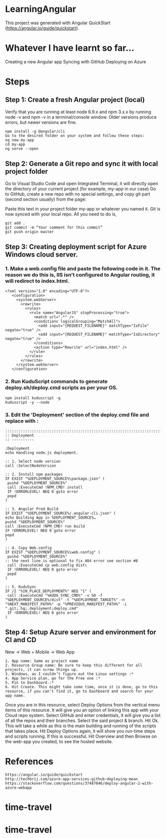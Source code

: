 # LearningAngular

This project was generated with Angular QuickStart (https://angular.io/guide/quickstart).

# Whatever I have learnt so far...

Creating a new Angular app
Syncing with GitHub
Deploying on Azure

# Steps

## Step 1: Create a fresh Angular project (local)

Verify that you are running at least node 6.9.x and npm 3.x.x by running node -v and npm -v in a terminal/console window. Older versions produce errors, but newer versions are fine.
```
npm install -g @angular/cli
Go to the desired folder on your system and follow these steps:
ng new my-app
cd my-app
ng serve --open
```

## Step 2: Generate a Git repo and sync it with local project folder

Go to Visual Studio Code and open Integrated Terminal, it will directly open the directory of your current project (for example, my-app in our case)
Go to GitHub, create a new repo with no special settings, and copy git part (second section usually) from the page:

Paste this text in your project folder my-app or whatever you named it. 
Git is now synced with your local repo. All you need to do is, 
```
git add .
git commit -m “Your comment for this commit”
git push origin master 
```

## Step 3: Creating deployment script for Azure Windows cloud server.

### 1. Make a web.config file and paste the following code in it. The reason we do this is, IIS isn’t configured to Angular routing, it will redirect to index.html.

```
<?xml version="1.0" encoding="UTF-8"?>
   <configuration>
     <system.webServer>
       <rewrite>
         <rules>
           <rule name="AngularJS" stopProcessing="true">
             <match url=".*" />
             <conditions logicalGrouping="MatchAll">
               <add input="{REQUEST_FILENAME}" matchType="IsFile" negate="true" />
               <add input="{REQUEST_FILENAME}" matchType="IsDirectory" negate="true" />
             </conditions>
             <action type="Rewrite" url="index.html" />
           </rule>
         </rules>
       </rewrite>
     </system.webServer>
   </configuration>
```

### 2. Run KuduScript commands to generate deploy.sh/deploy.cmd scripts as per your OS.
```
npm install kuduscript -g
kuduscript -y --node
```

### 3. Edit the 'Deployment' section of the deploy.cmd file and replace with :

```
::::::::::::::::::::::::::::::::::::::::::::::::::::::::::::::::::::::::::::::::::::::::::::::::::::::::::::::::::::::::::::::::::
:: Deployment
:: ----------

:Deployment
echo Handling node.js deployment.

:: 1. Select node version
call :SelectNodeVersion

:: 2. Install npm packages
IF EXIST "%DEPLOYMENT_SOURCE%\package.json" (
 pushd "%DEPLOYMENT_SOURCE%"
 call :ExecuteCmd !NPM_CMD! install
 IF !ERRORLEVEL! NEQ 0 goto error
 popd
)

:: 3. Angular Prod Build
IF EXIST "%DEPLOYMENT_SOURCE%/.angular-cli.json" (
echo Building App in %DEPLOYMENT_SOURCE%…
pushd "%DEPLOYMENT_SOURCE%"
call :ExecuteCmd !NPM_CMD! run build
IF !ERRORLEVEL! NEQ 0 goto error
popd
)

:: 4. Copy Web.config
IF EXIST "%DEPLOYMENT_SOURCE%\web.config" (
 pushd "%DEPLOYMENT_SOURCE%"
:: the next line is optional to fix 404 error see section #8
 call :ExecuteCmd cp web.config dist\
 IF !ERRORLEVEL! NEQ 0 goto error
 popd
)

:: 5. KuduSync
IF /I "%IN_PLACE_DEPLOYMENT%" NEQ "1" (
 call :ExecuteCmd "%KUDU_SYNC_CMD%" -v 50 -f "%DEPLOYMENT_SOURCE%/dist" -t "%DEPLOYMENT_TARGET%" -n "%NEXT_MANIFEST_PATH%" -p "%PREVIOUS_MANIFEST_PATH%" -i ".git;.hg;.deployment;deploy.cmd"
 IF !ERRORLEVEL! NEQ 0 goto error
)
```

## Step 4: Setup Azure server and environment for CI and CD

New -> Web + Mobile -> Web App
```
1. App name: Same as project name
2. Resource Group name: Be sure to keep this different for all projects, it can screw things up.
3. Windows, as I couldn’t figure out the Linux settings :*
4. App Service plan, go for the Free one :*
5. Pin to Dashboard.:* 
6. Hit Create. This might take some time, once it is done, go to this resource, if you can’t find it, go to Dashboard and search for your app name.
```
Once you are in this resource, select Deploy Options from the vertical menu items of this resource.
It will give you an option of linking this app with your Cloud repo system.
Select GitHub and enter credentials, it will give you a list of all the repos and their branches. 
Select the said project & branch. Hit Ok. This will take a while as this is the main building and running of the scripts that takes place.
Hit Deploy Options again, it will show you run-time steps and scripts running. If this is successful. 
Hit Overview and then Browse on the web-app you created, to see the hosted website.

# References
```
https://angular.io/guide/quickstart
http://techbrij.com/azure-app-services-github-deploying-mean
https://stackoverflow.com/questions/37487046/deploy-angular-2-with-azure-webapp
```
# time-travel
# time-travel
